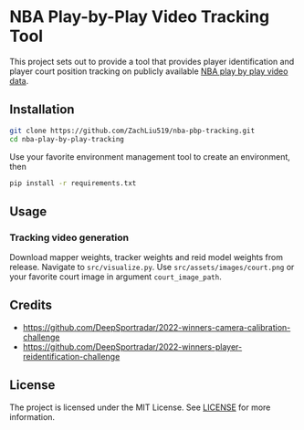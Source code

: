 # NBA Play-by-Play Video Tracking Tool

This project sets out to provide a tool that provides player identification and player court position tracking on publicly available [NBA play by play video data](https://www.nba.com/stats/help/videostatus).

## Installation

```bash
git clone https://github.com/ZachLiu519/nba-pbp-tracking.git
cd nba-play-by-play-tracking
```

Use your favorite environment management tool to create an environment, then

```bash
pip install -r requirements.txt
```

## Usage

### Tracking video generation

Download mapper weights, tracker weights and reid model weights from release. Navigate to `src/visualize.py`. Use `src/assets/images/court.png` or your favorite court image in argument `court_image_path`.

## Credits

- https://github.com/DeepSportradar/2022-winners-camera-calibration-challenge
- https://github.com/DeepSportradar/2022-winners-player-reidentification-challenge

## License

The project is licensed under the MIT License. See [LICENSE](.github/LICENSE) for more information.
